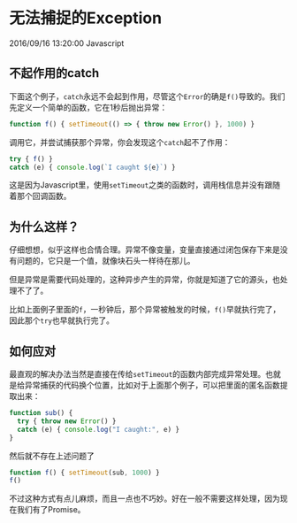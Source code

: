 # 无法捕捉的Exception
2016/09/16 13:20:00
Javascript


## 不起作用的catch

下面这个例子，`catch`永远不会起到作用，尽管这个`Error`的确是`f()`导致的。我们先定义一个简单的函数，它在1秒后抛出异常：

```js
function f() { setTimeout(() => { throw new Error() }, 1000) }
```

调用它，并尝试捕获那个异常，你会发现这个`catch`起不了作用：

```js
try { f() }
catch (e) { console.log(`I caught ${e}`) }
```

这是因为Javascript里，使用`setTimeout`之类的函数时，调用栈信息并没有跟随着那个回调函数。


## 为什么这样？

仔细想想，似乎这样也合情合理。异常不像变量，变量直接通过闭包保存下来是没有问题的，它只是一个值，就像块石头一样待在那儿。

但是异常是需要代码处理的，这种异步产生的异常，你就是知道了它的源头，也处理不了了。

比如上面例子里面的`f`，一秒钟后，那个异常被触发的时候，`f()`早就执行完了，因此那个`try`也早就执行完了。


## 如何应对

最直观的解决办法当然是直接在传给`setTimeout`的函数内部完成异常处理。也就是给异常捕获的代码换个位置，比如对于上面那个例子，可以把里面的匿名函数提取出来：

```js
function sub() {
  try { throw new Error() }
  catch (e) { console.log("I caught:", e) }
}
```

然后就不存在上述问题了

```js
function f() { setTimeout(sub, 1000) }
f()
```

不过这种方式有点儿麻烦，而且一点也不巧妙。好在一般不需要这样处理，因为现在我们有了Promise。
